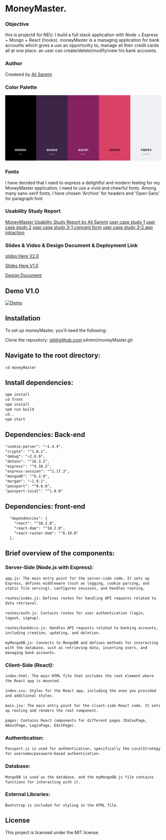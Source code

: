 # MoneyMaster.

### Objective

this is project4 for NEU. I build a full stack application with Node + Express + Mongo + React (hooks). moneyMaster is a managing application for bank accounts which gives a use an opportunity to, manage all their credit cards all at one place. an user can create/delete/modify/view his bank accounts.

### Author

Createed by [Ali Saremi](https://github.com/s4remi)

### Color Palette

![Colo palette](./data/color%20palette.png)

### Fonts

I have decided that I need to express a delightful and modern feeling for my MoneyMaster application, I need to use a vivid and cheerful fonts. Among many sans-serif fonts, I have chosen 'Archivo' for headers and 'Open Sans' for paragraph font

### Usability Study Report

[MoneyMaster Usability Study Report by Ali Saremi](https://docs.google.com/document/d/1AIqcdRl-wnfN80I4XupIXk56O9NsTg4uHPIJM_oSDyA/edit?usp=sharing)
[user case study 1](https://www.youtube.com/watch?v=J5P4DcqlsTc)
[user case study 2](https://www.youtube.com/watch?v=X4G9sA-SX0o)
[user case study 3-1,concent form](https://www.youtube.com/watch?v=BVu2nmdqYUo)
[user case study 3-2 app intraction](https://www.youtube.com/watch?v=jaM5Ml-Fea0)

### Slides & Video & Design Document & Deployment Link

[slides Here V2.0](https://docs.google.com/presentation/d/1vutD4xo3GU2k0lXprcuMneBcPIkr2KwSCDDq_WdG2Eo/edit?usp=sharing)

[Slides Here V1.0](https://docs.google.com/presentation/d/1EPZiVV4H_JwtapBzgIOujojJo_Lgmi68OzKlkjXnTdI/edit?usp=sharing)

[Design Document](https://docs.google.com/document/d/1NktV_wv2bf1F0-Ayk9nscXADAFFRC8qYrTxc2s-lNAY/edit?usp=sharing)

## Demo V1.0

[![Demo](https://img.youtube.com/vi/LpvGg0Jy8AY/0.jpg)](https://www.youtube.com/watch?v=LpvGg0Jy8AY)

## Installation

To set up moneyMaster, you'll need the following:

Clone the repository: git@github.com:s4remi/moneyMaster.git

## Navigate to the root directory:

```
cd moneyMaster
```

## Install dependencies:

```
npm install
cd front
npm install
npm run build
cd..
npm start

```

## Dependencies: Back-end

```
"cookie-parser": "~1.4.4",
"crypto": "^1.0.1",
"debug": "~2.6.9",
"dotenv": "^16.3.1",
"express": "^4.18.2",
"express-session": "^1.17.3",
"mongodb": "^6.2.0",
"morgan": "~1.9.1",
"passport": "^0.6.0",
"passport-local": "^1.0.0"

```

## Dependencies: front-end

```
  "dependencies": {
    "react": "^18.2.0",
    "react-dom": "^18.2.0",
    "react-router-dom": "^6.19.0"
  },
```

## Brief overview of the components:

### Server-Side (Node.js with Express):

    app.js: The main entry point for the server-side code. It sets up Express, defines middleware (such as logging, cookie parsing, and static file serving), configures sessions, and handles routing.

    routes/index.js: Defines routes for handling API requests related to data retrieval.

    routes/auth.js: Contains routes for user authentication (login, logout, signup).

    routes/bankAccs.js: Handles API requests related to banking accounts, including creation, updating, and deletion.

    myMongoDB.js: Connects to MongoDB and defines methods for interacting with the database, such as retrieving data, inserting users, and managing bank accounts.

### Client-Side (React):

    index.html: The main HTML file that includes the root element where the React app is mounted.

    index.css: Styles for the React app, including the ones you provided and additional styles.

    main.jsx: The main entry point for the client-side React code. It sets up routing and renders the root component.

    pages: Contains React components for different pages (DatasPage, AboutPage, LoginPage, EditPage).

### Authentication:

    Passport.js is used for authentication, specifically the LocalStrategy for username/password-based authentication.

### Database:

    MongoDB is used as the database, and the myMongoDB.js file contains functions for interacting with it.

### External Libraries:

    Bootstrap is included for styling in the HTML file.

## License

This project is licensed under the MIT license.
